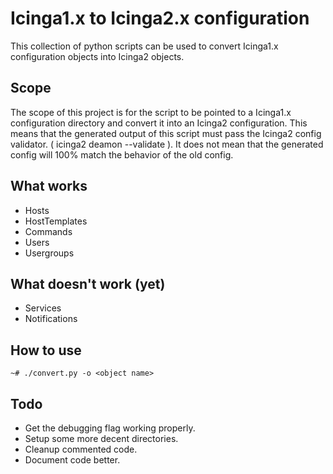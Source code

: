 # Icinga1.x to Icinga2.x configuration

This collection of python scripts can be used to convert Icinga1.x configuration objects into Icinga2 objects.

## Scope

The scope of this project is for the script to be pointed to a Icinga1.x configuration directory and convert it into an Icinga2 configuration.
This means that the generated output of this script must pass the Icinga2 config validator. ( icinga2 deamon --validate ).
It does not mean that the generated config will 100% match the behavior of the old config.

## What works

- Hosts
- HostTemplates
- Commands
- Users
- Usergroups

## What doesn't work (yet)

- Services
- Notifications

## How to use

```
~# ./convert.py -o <object name>
```

## Todo

- Get the debugging flag working properly.
- Setup some more decent directories.
- Cleanup commented code.
- Document code better.
